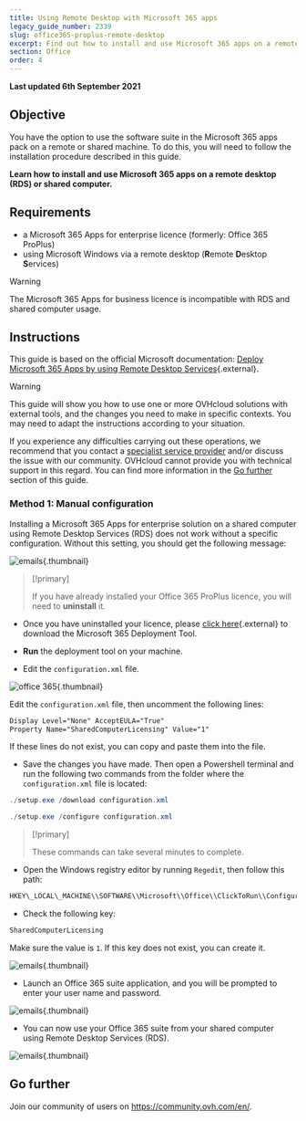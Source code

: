```yaml
---
title: Using Remote Desktop with Microsoft 365 apps
legacy_guide_number: 2339
slug: office365-proplus-remote-desktop
excerpt: Find out how to install and use Microsoft 365 apps on a remote desktop (RDS) or shared computer
section: Office
order: 4
---
```


**Last updated 6th September 2021**

## Objective

You have the option to use the software suite in the Microsoft 365 apps pack on a remote or shared machine. To do this, you will need to follow the installation procedure described in this guide.

**Learn how to install and use Microsoft 365 apps on a remote desktop (RDS) or shared computer.**

## Requirements

- a Microsoft 365 Apps for enterprise licence (formerly: Office 365 ProPlus)
- using Microsoft Windows via a remote desktop (**R**emote **D**esktop **S**ervices)

> [!warning]
>
> The Microsoft 365 Apps for business licence is incompatible with RDS and shared computer usage.
> 

## Instructions

This guide is based on the official Microsoft documentation: [Deploy Microsoft 365 Apps by using Remote Desktop Services](https://docs.microsoft.com/en-gb/deployoffice/deploy-microsoft-365-apps-remote-desktop-services){.external}.

> [!warning]
> This guide will show you how to use one or more OVHcloud solutions with external tools, and the changes you need to make in specific contexts. You may need to adapt the instructions according to your situation.
>
> If you experience any difficulties carrying out these operations, we recommend that you contact a [specialist service provider](https://partner.ovhcloud.com/en-gb/directory/) and/or discuss the issue with our community. OVHcloud cannot provide you with technical support in this regard. You can find more information in the [Go further](#gofurther) section of this guide.
>

### Method 1: Manual configuration

Installing a Microsoft 365 Apps for enterprise solution on a shared computer using Remote Desktop Services (RDS) does not work without a specific configuration. Without this setting, you should get the following message:

![emails](images/4717.png){.thumbnail}

> [!primary]
>
> If you have already installed your Office 365 ProPlus licence, you will need to **uninstall** it.
>

- Once you have uninstalled your licence, please [click here](https://www.microsoft.com/en-gb/download/details.aspx?id=49117){.external} to download the Microsoft 365 Deployment Tool.


- **Run** the deployment tool on your machine.


- Edit the `configuration.xml` file.

![office 365](images/4720.png){.thumbnail}

Edit the `configuration.xml` file, then uncomment the following lines:

```xml
Display Level="None" AcceptEULA="True"
Property Name="SharedComputerLicensing" Value="1"
```

If these lines do not exist, you can copy and paste them into the file.

- Save the changes you have made. Then open a Powershell terminal and run the following two commands from the folder where the `configuration.xml` file is located:

```powershell
./setup.exe /download configuration.xml
```

```powershell
./setup.exe /configure configuration.xml
```

> [!primary]
>
> These commands can take several minutes to complete.

- Open the Windows registry editor by running `Regedit`, then follow this path:

```powershell
HKEY\_LOCAL\_MACHINE\\SOFTWARE\\Microsoft\\Office\\ClickToRun\\Configuration
```

- Check the following key:

```powershell
SharedComputerLicensing
```

Make sure the value is `1`. If this key does not exist, you can create it.

![emails](images/4723.png){.thumbnail}

- Launch an Office 365 suite application, and you will be prompted to enter your user name and password.

![emails](images/4724.png){.thumbnail}

- You can now use your Office 365 suite from your shared computer using Remote Desktop Services (RDS).

![emails](images/4726.png){.thumbnail}


## Go further <a name="gofurther"></a>

Join our community of users on <https://community.ovh.com/en/>.
